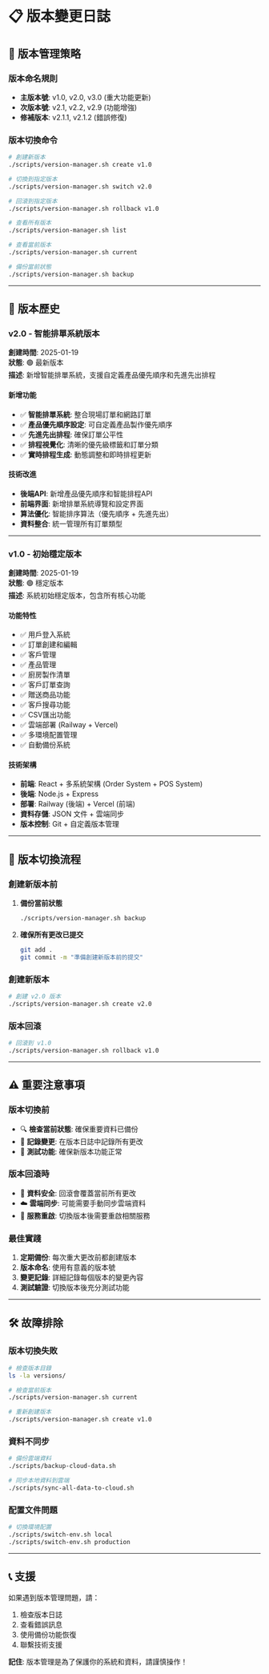 # 📋 版本變更日誌

## 🎯 版本管理策略

### 版本命名規則
- **主版本號**: v1.0, v2.0, v3.0 (重大功能更新)
- **次版本號**: v2.1, v2.2, v2.9 (功能增強)
- **修補版本**: v2.1.1, v2.1.2 (錯誤修復)

### 版本切換命令
```bash
# 創建新版本
./scripts/version-manager.sh create v1.0

# 切換到指定版本
./scripts/version-manager.sh switch v2.0

# 回滾到指定版本
./scripts/version-manager.sh rollback v1.0

# 查看所有版本
./scripts/version-manager.sh list

# 查看當前版本
./scripts/version-manager.sh current

# 備份當前狀態
./scripts/version-manager.sh backup
```

---

## 📅 版本歷史

### v2.0 - 智能排單系統版本
**創建時間**: 2025-01-19  
**狀態**: 🟢 最新版本  
**描述**: 新增智能排單系統，支援自定義產品優先順序和先進先出排程

#### 新增功能
- ✅ **智能排單系統**: 整合現場訂單和網路訂單
- ✅ **產品優先順序設定**: 可自定義產品製作優先順序
- ✅ **先進先出排程**: 確保訂單公平性
- ✅ **排程視覺化**: 清晰的優先級標籤和訂單分類
- ✅ **實時排程生成**: 動態調整和即時排程更新

#### 技術改進
- **後端API**: 新增產品優先順序和智能排程API
- **前端界面**: 新增排單系統導覽和設定界面
- **算法優化**: 智能排序算法（優先順序 + 先進先出）
- **資料整合**: 統一管理所有訂單類型

---

### v1.0 - 初始穩定版本
**創建時間**: 2025-01-19  
**狀態**: 🟢 穩定版本  
**描述**: 系統初始穩定版本，包含所有核心功能

#### 功能特性
- ✅ 用戶登入系統
- ✅ 訂單創建和編輯
- ✅ 客戶管理
- ✅ 產品管理
- ✅ 廚房製作清單
- ✅ 客戶訂單查詢
- ✅ 贈送商品功能
- ✅ 客戶搜尋功能
- ✅ CSV匯出功能
- ✅ 雲端部署 (Railway + Vercel)
- ✅ 多環境配置管理
- ✅ 自動備份系統

#### 技術架構
- **前端**: React + 多系統架構 (Order System + POS System)
- **後端**: Node.js + Express
- **部署**: Railway (後端) + Vercel (前端)
- **資料存儲**: JSON 文件 + 雲端同步
- **版本控制**: Git + 自定義版本管理

---

## 🔄 版本切換流程

### 創建新版本前
1. **備份當前狀態**
   ```bash
   ./scripts/version-manager.sh backup
   ```

2. **確保所有更改已提交**
   ```bash
   git add .
   git commit -m "準備創建新版本前的提交"
   ```

### 創建新版本
```bash
# 創建 v2.0 版本
./scripts/version-manager.sh create v2.0
```

### 版本回滾
```bash
# 回滾到 v1.0
./scripts/version-manager.sh rollback v1.0
```

---

## ⚠️ 重要注意事項

### 版本切換前
- 🔍 **檢查當前狀態**: 確保重要資料已備份
- 📝 **記錄變更**: 在版本日誌中記錄所有更改
- 🧪 **測試功能**: 確保新版本功能正常

### 版本回滾時
- 💾 **資料安全**: 回滾會覆蓋當前所有更改
- ☁️ **雲端同步**: 可能需要手動同步雲端資料
- 🔄 **服務重啟**: 切換版本後需要重啟相關服務

### 最佳實踐
1. **定期備份**: 每次重大更改前都創建版本
2. **版本命名**: 使用有意義的版本號
3. **變更記錄**: 詳細記錄每個版本的變更內容
4. **測試驗證**: 切換版本後充分測試功能

---

## 🛠️ 故障排除

### 版本切換失敗
```bash
# 檢查版本目錄
ls -la versions/

# 檢查當前版本
./scripts/version-manager.sh current

# 重新創建版本
./scripts/version-manager.sh create v1.0
```

### 資料不同步
```bash
# 備份雲端資料
./scripts/backup-cloud-data.sh

# 同步本地資料到雲端
./scripts/sync-all-data-to-cloud.sh
```

### 配置文件問題
```bash
# 切換環境配置
./scripts/switch-env.sh local
./scripts/switch-env.sh production
```

---

## 📞 支援

如果遇到版本管理問題，請：
1. 檢查版本日誌
2. 查看錯誤訊息
3. 使用備份功能恢復
4. 聯繫技術支援

**記住**: 版本管理是為了保護你的系統和資料，請謹慎操作！
